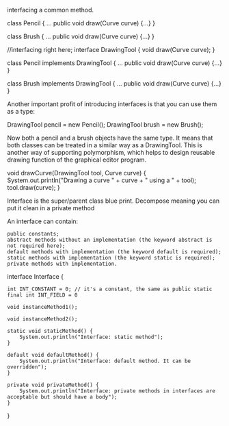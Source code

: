 interfacing a common method.

class Pencil {
    ...
    public void draw(Curve curve) {...}
}

class Brush {
    ...
    public void draw(Curve curve) {...}
}

//interfacing right here;
interface DrawingTool {
    void draw(Curve curve);
}

class Pencil implements DrawingTool {
    ...
    public void draw(Curve curve) {...}
}

class Brush implements DrawingTool {
    ...
    public void draw(Curve curve) {...}
}

Another important profit of introducing interfaces is that you can use them as a type:

DrawingTool pencil = new Pencil();
DrawingTool brush = new Brush();

Now both a pencil and a brush objects have the same type. It means that both classes can be treated in a similar way as a DrawingTool. This is another way of supporting polymorphism, which helps to design reusable drawing function of the graphical editor program.

void drawCurve(DrawingTool tool, Curve curve) {
    System.out.println("Drawing a curve " + curve + " using a " + tool);
    tool.draw(curve);
}


Interface is the super/parent class blue print. Decompose meaning you can put it clean in a private method




An interface can contain:

    public constants;
    abstract methods without an implementation (the keyword abstract is not required here);
    default methods with implementation (the keyword default is required);
    static methods with implementation (the keyword static is required);
    private methods with implementation.




interface Interface {
        
    int INT_CONSTANT = 0; // it's a constant, the same as public static final int INT_FIELD = 0
        
    void instanceMethod1();
        
    void instanceMethod2();
        
    static void staticMethod() {
        System.out.println("Interface: static method");
    }
        
    default void defaultMethod() {
        System.out.println("Interface: default method. It can be overridden");
    }

    private void privateMethod() {
        System.out.println("Interface: private methods in interfaces are acceptable but should have a body");
    }
}
